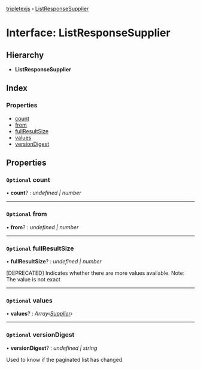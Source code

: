 [tripletexjs](../README.md) › [ListResponseSupplier](listresponsesupplier.md)

# Interface: ListResponseSupplier

## Hierarchy

* **ListResponseSupplier**

## Index

### Properties

* [count](listresponsesupplier.md#optional-count)
* [from](listresponsesupplier.md#optional-from)
* [fullResultSize](listresponsesupplier.md#optional-fullresultsize)
* [values](listresponsesupplier.md#optional-values)
* [versionDigest](listresponsesupplier.md#optional-versiondigest)

## Properties

### `Optional` count

• **count**? : *undefined | number*

___

### `Optional` from

• **from**? : *undefined | number*

___

### `Optional` fullResultSize

• **fullResultSize**? : *undefined | number*

[DEPRECATED] Indicates whether there are more values available. Note: The value is not exact

___

### `Optional` values

• **values**? : *Array‹[Supplier](supplier.md)›*

___

### `Optional` versionDigest

• **versionDigest**? : *undefined | string*

Used to know if the paginated list has changed.
